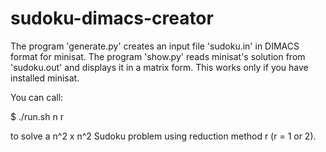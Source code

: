 sudoku-dimacs-creator
=====================

The program 'generate.py' creates an input file 'sudoku.in' in DIMACS format for minisat. The program 'show.py' reads minisat's solution from 'sudoku.out' and displays it in a matrix form. This works only if you have installed minisat.

You can call:

$ ./run.sh n r

to solve a n^2 x n^2 Sudoku problem using reduction method r (r = 1 or 2).
